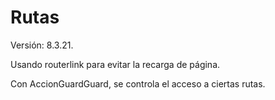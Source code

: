 # Rutas

Versión: 8.3.21.

Usando routerlink para evitar la recarga de página.

Con AccionGuardGuard, se controla el acceso a ciertas rutas.
